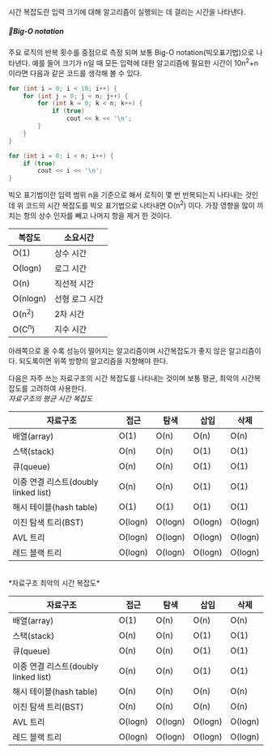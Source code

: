 시간 복잡도란 입력 크기에 대해 알고리즘이 실행되는 데 걸리는 시간을 나타낸다. 
##### Big-O notation
주요 로직의 반복 횟수를 중점으로 측정 되며 보통 Big-O notation(빅오표기법)으로 나타낸다. 예를 들어 크기가 n일 때 모든 입력에 대한 알고리즘에 필요한 시간이 10n<sup>2</sup>+n 이라면 다음과 같은 코드를 생각해 볼 수 있다.
```C++
for (int i = 0; i < 10; i++) {
    for (int j = 0; j < n; j++) {
        for (int k = 0; k < n; k++) {
            if (true) 
                cout << k << '\n';
        }
    }
}

for (int i = 0; i < n; i++) {
    if (true) 
        cout << i << '\n';
}
```

빅오 표기법이란 입력 범위 n을 기준으로 해서 로직이 몇 번 반복되는지 나타내는 것인데 위 코드의 시간 복잡도를 빅오 표기법으로 나타내면 O(n<sup>2</sup>) 이다.
가장 영향을 많이 끼치는 항의 상수 인자를 빼고 나머지 항을 제거 한 것이다.
</br>

| 복잡도              | 소요시간     |
| ---------------- | -------- |
| O(1)             | 상수 시간    |
| O(logn)          | 로그 시간    |
| O(n)             | 직선적 시간   |
| O(nlogn)         | 선형 로그 시간 |
| O(n<sup>2</sup>) | 2차 시간    |
| O(C<sup>n</sup>) | 지수 시간    |
아래쪽으로 올 수록 성능이 떨어지는 알고리즘이며 시간복잡도가 좋지 않은 알고리즘이다. 되도록이면 위쪽 방향의 알고리즘을 지향해야 한다.

다음은 자주 쓰는 자료구조의 시간 복잡도를 나타내는 것이며 보통 평균, 최악의 시간복잡도를 고려하여 사용한다.
</br>
*자료구조의 평균 시간 복잡도*

| 자료구조                          | 접근      | 탐색      | 삽입      | 삭제      |
| ----------------------------- | ------- | ------- | ------- | ------- |
| 배열(array)                     | O(1)    | O(n)    | O(n)    | O(n)    |
| 스택(stack)                     | O(n)    | O(n)    | O(1)    | O(1)    |
| 큐(queue)                      | O(n)    | O(n)    | O(1)    | O(1)    |
| 이중 연결 리스트(doubly linked list) | O(n)    | O(n)    | O(1)    | O(1)    |
| 해시 테이블(hash table)            | O(1)    | O(1)    | O(1)    | O(1)    |
| 이진 탐색 트리(BST)                 | O(logn) | O(logn) | O(logn) | O(logn) |
| AVL 트리                        | O(logn) | O(logn) | O(logn) | O(logn) |
| 레드 블랙 트리                      | O(logn) | O(logn) | O(logn) | O(logn) |
</br>
*자료구조 최악의 시간 복잡도*

| 자료구조                          | 접근      | 탐색      | 삽입      | 삭제      |
| ----------------------------- | ------- | ------- | ------- | ------- |
| 배열(array)                     | O(1)    | O(n)    | O(n)    | O(n)    |
| 스택(stack)                     | O(n)    | O(n)    | O(1)    | O(1)    |
| 큐(queue)                      | O(n)    | O(n)    | O(1)    | O(1)    |
| 이중 연결 리스트(doubly linked list) | O(n)    | O(n)    | O(1)    | O(1)    |
| 해시 테이블(hash table)            | O(n)    | O(n)    | O(n)    | O(n)    |
| 이진 탐색 트리(BST)                 | O(n)    | O(n)    | O(n)    | O(n)    |
| AVL 트리                        | O(logn) | O(logn) | O(logn) | O(logn) |
| 레드 블랙 트리                      | O(logn) | O(logn) | O(logn) | O(logn) |
